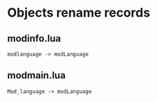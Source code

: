 # Objects rename records

## modinfo.lua

    modlanguage -> modLanguage 

## modmain.lua

    Mod_language -> modLanguage
